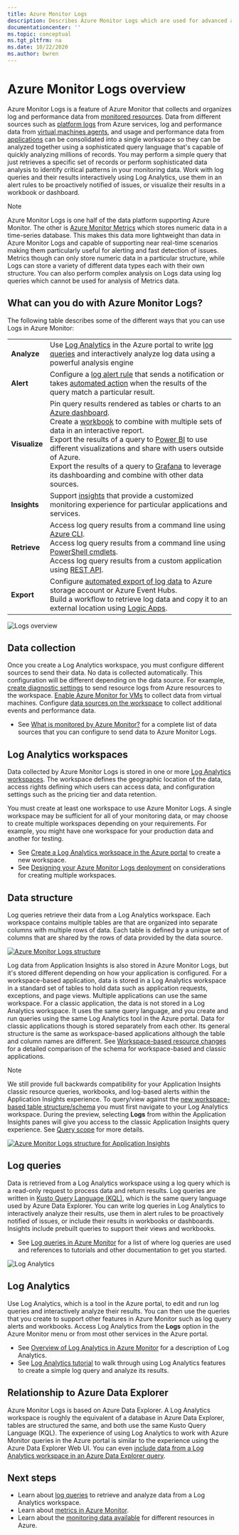 ```yaml
---
title: Azure Monitor Logs
description: Describes Azure Monitor Logs which are used for advanced analysis of monitoring data.
documentationcenter: ''
ms.topic: conceptual
ms.tgt_pltfrm: na
ms.date: 10/22/2020
ms.author: bwren
---
```


# Azure Monitor Logs overview
Azure Monitor Logs is a feature of Azure Monitor that collects and organizes log and performance data from [monitored resources](../monitor-reference.md). Data from different sources such as [platform logs](platform-logs-overview.md) from Azure services, log and performance data from [virtual machines agents](../agents/agents-overview.md), and usage and performance data from [applications](../app/app-insights-overview.md) can be consolidated into a single workspace so they can be analyzed together using a sophisticated query language that's capable of quickly analyzing millions of records. You may perform a simple query that just retrieves a specific set of records or perform sophisticated data analysis to identify critical patterns in your monitoring data. Work with log queries and their results interactively using Log Analytics, use them in an alert rules to be proactively notified of issues, or visualize their results in a workbook or dashboard.

> [!NOTE]
> Azure Monitor Logs is one half of the data platform supporting Azure Monitor. The other is [Azure Monitor Metrics](data-platform-metrics.md) which stores numeric data in a time-series database. This makes this data more lightweight than data in Azure Monitor Logs and capable of supporting near real-time scenarios making them particularly useful for alerting and fast detection of issues. Metrics though can only store numeric data in a particular structure, while Logs can store a variety of different data types each with their own structure. You can also perform complex analysis on Logs data using log queries which cannot be used for analysis of Metrics data.


## What can you do with Azure Monitor Logs?
The following table describes some of the different ways that you can use Logs in Azure Monitor:

|  |  |
|:---|:---|
| **Analyze** | Use [Log Analytics](../log-query/log-analytics-tutorial.md) in the Azure portal to write [log queries](../log-query/log-query-overview.md) and interactively analyze log data using a powerful analysis engine |
| **Alert** | Configure a [log alert rule](../alerts/alerts-log.md) that sends a notification or takes [automated action](../alerts/action-groups.md) when the results of the query match a particular result. |
| **Visualize** | Pin query results rendered as tables or charts to an [Azure dashboard](../../azure-portal/azure-portal-dashboards.md).<br>Create a [workbook](../visualizations/workbooks-overview.md) to combine with multiple sets of data in an interactive report. <br>Export the results of a query to [Power BI](powerbi.md) to use different visualizations and share with users outside of Azure.<br>Export the results of a query to [Grafana](grafana-plugin.md) to leverage its dashboarding and combine with other data sources.|
| **Insights** | Support [insights](../monitor-reference.md#insights-and-core-solutions) that provide a customized monitoring experience for particular applications and services.  |
| **Retrieve** | Access log query results from a command line using [Azure CLI](/cli/azure/ext/log-analytics/monitor/log-analytics).<br>Access log query results from a command line using [PowerShell cmdlets](/powershell/module/az.operationalinsights).<br>Access log query results from a custom application using [REST API](https://dev.loganalytics.io/). |
| **Export** | Configure [automated export of log data](logs-data-export.md) to Azure storage account or Azure Event Hubs.<br>Build a workflow to retrieve log data and copy it to an external location using [Logic Apps](logicapp-flow-connector.md). |

![Logs overview](media/data-platform-logs/logs-overview.png)


## Data collection
Once you create a Log Analytics workspace, you must configure different sources to send their data. No data is collected automatically. This configuration will be different depending on the data source. For example, [create diagnostic settings](diagnostic-settings.md) to send resource logs from Azure resources to the workspace. [Enable Azure Monitor for VMs](../vm/vminsights-enable-overview.md) to collect data from virtual machines. Configure [data sources on the workspace](../agents/data-sources.md) to collect additional events and performance data.

- See [What is monitored by Azure Monitor?](../monitor-reference.md) for a complete list of data sources that you can configure to send data to Azure Monitor Logs.


## Log Analytics workspaces
Data collected by Azure Monitor Logs is stored in one or more [Log Analytics workspaces](./design-logs-deployment.md). The workspace defines the geographic location of the data, access rights defining which users can access data, and configuration settings such as the pricing tier and data retention.  

You must create at least one workspace to use Azure Monitor Logs. A single workspace may be sufficient for all of your monitoring data, or may choose to create multiple workspaces depending on your requirements. For example, you might have one workspace for your production data and another for testing. 

- See [Create a Log Analytics workspace in the Azure portal](../learn/quick-create-workspace.md) to create a new workspace.
- See [Designing your Azure Monitor Logs deployment](design-logs-deployment.md) on considerations for creating multiple workspaces.

## Data structure
Log queries retrieve their data from a Log Analytics workspace. Each workspace contains multiple tables are that are organized into separate columns with multiple rows of data. Each table is defined by a unique set of columns that are shared by the rows of data provided by the data source. 

[![Azure Monitor Logs structure](media/data-platform-logs/logs-structure.png)](media/data-platform-logs/logs-structure.png#lightbox)


Log data from Application Insights is also stored in Azure Monitor Logs, but it's stored different depending on how your application is configured. For a workspace-based application, data is stored in a Log Analytics workspace in a standard set of tables to hold data such as application requests, exceptions, and page views. Multiple applications can use the same workspace. For a classic application, the data is not stored in a Log Analytics workspace. It uses the same query language, and you create and run queries using the same Log Analytics tool in the Azure portal. Data for classic applications though is stored separately from each other. Its general structure is the same as workspace-based applications although the table and column names are different. See [Workspace-based resource changes](../app/apm-tables.md) for a detailed comparison of the schema for workspace-based and classic applications.


> [!NOTE]
> We still provide full backwards compatibility for your Application Insights classic resource queries, workbooks, and log-based alerts within the Application Insights experience. To query/view against the [new workspace-based table structure/schema](../app/apm-tables.md) you must first navigate to your Log Analytics workspace. During the preview, selecting **Logs** from within the Application Insights panes will give you access to the classic Application Insights query experience. See [Query scope](../log-query/scope.md) for more details.


[![Azure Monitor Logs structure for Application Insights](media/data-platform-logs/logs-structure-ai.png)](media/data-platform-logs/logs-structure-ai.png#lightbox)


## Log queries
Data is retrieved from a Log Analytics workspace using a log query which is a read-only request to process data and return results. Log queries are written in [Kusto Query Language (KQL)](/azure/data-explorer/kusto/query/), which is the same query language used by Azure Data Explorer. You can write log queries in Log Analytics to interactively analyze their results, use them in alert rules to be proactively notified of issues, or include their results in workbooks or dashboards. Insights include prebuilt queries to support their views and workbooks.

- See [Log queries in Azure Monitor](log-query/../../log-query/log-query-overview.md) for a list of where log queries are used and references to tutorials and other documentation to get you started.

![Log Analytics](media/data-platform-logs/log-analytics.png)

## Log Analytics
Use Log Analytics, which is a tool in the Azure portal, to edit and run log queries and interactively analyze their results. You can then use the queries that you create to support other features in Azure Monitor such as log query alerts and workbooks. Access Log Analytics from the **Logs** option in the Azure Monitor menu or from most other services in the Azure portal.

- See [Overview of Log Analytics in Azure Monitor](../log-query/log-analytics-overview.md) for a description of Log Analytics. 
- See [Log Analytics tutorial](../log-query/log-analytics-tutorial.md) to walk through using Log Analytics features to create a simple log query and analyze its results.



## Relationship to Azure Data Explorer
Azure Monitor Logs is based on Azure Data Explorer. A Log Analytics workspace is roughly the equivalent of a database in Azure Data Explorer, tables are structured the same, and both use the same Kusto Query Language (KQL). The experience of using Log Analytics to work with Azure Monitor queries in the Azure portal is similar to the experience using the Azure Data Explorer Web UI. You can even [include data from a Log Analytics workspace in an Azure Data Explorer query](/azure/data-explorer/query-monitor-data). 


## Next steps

- Learn about [log queries](../log-query/log-query-overview.md) to retrieve and analyze data from a Log Analytics workspace.
- Learn about [metrics in Azure Monitor](data-platform-metrics.md).
- Learn about the [monitoring data available](../agents/data-sources.md) for different resources in Azure.
